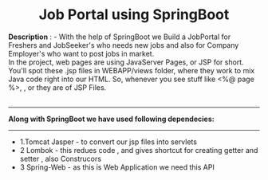 <h1 align="center">Job Portal using SpringBoot</h1>
<b>Description</b> : - With the help of SpringBoot we Build a JobPortal for Freshers and JobSeeker's who needs new jobs and also for Company Employer's who want to post jobs in market.<br>In the project, web pages are using JavaServer Pages, or JSP for short. You'll spot these .jsp files in WEBAPP/views folder, where they work  to mix Java code right into our HTML. So, whenever you see stuff like <%@ page %>, <jsp:include>, or <jsp:useBean> they are of JSP Files.<br><br><hr>
<b>Along with SpringBoot we have used following dependecies:<br></b><hr>
<ul>
<li>1.Tomcat Jasper - to convert our jsp files into servlets<br></li>
 <li>2 Lombok - this redues code , and gives shortcut for creating getter and setter , also Construcors<br></li>
 <li>3 Spring-Web - as this is Web Application we need this API<br></li>
</ul
